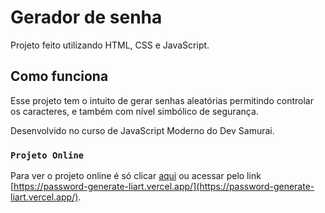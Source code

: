 # Gerador de senha

Projeto feito utilizando HTML, CSS e JavaScript.

## Como funciona

Esse projeto tem o intuito de gerar senhas aleatórias permitindo controlar os caracteres, e também com nível simbólico de segurança.

Desenvolvido no curso de JavaScript Moderno do Dev Samurai.

### `Projeto Online`

Para ver o projeto online é só clicar [aqui](https://password-generate-liart.vercel.app/) ou acessar pelo link [https://password-generate-liart.vercel.app/](https://password-generate-liart.vercel.app/).

